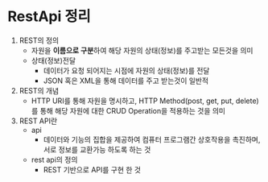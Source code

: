 # RestApi 정리
1. REST의 정의
    * 자원을 **이름으로 구분**하여 해당 자원의 상태(정보)를 주고받는 모든것을 의미
    * 상태(정보)전달
        * 데이터가 요청 되어지는 시점에 자원의 상태(정보)를 전달
        * JSON 혹은 XML을 통해 데이터를 주고 받는것이 일반적
2. REST의 개념
   * HTTP URI를 통해 자원을 명시하고, HTTP Method(post, get, put, delete)를 통해 해당 자원에 대한  CRUD Operation을 적용하는 것을 의미
3. REST API란
   * api
        * 데이터와 기능의 집합을 제공하여 컴퓨터 프로그램간 상호작용을 촉진하며, 서로 정보를 교환가능 하도록 하는 것
   *  rest api의 정의
        *  REST  기반으로 API를 구현 한 것
        